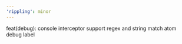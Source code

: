 ```yaml
---
'rippling': minor
---
```


feat(debug): console interceptor support regex and string match atom debug label
